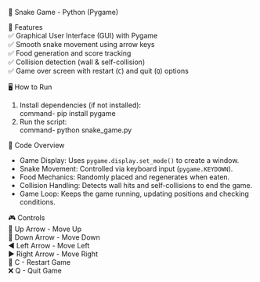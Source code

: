 🐍 Snake Game - Python (Pygame)  

 🚀 Features  
✅ Graphical User Interface (GUI) with Pygame  
✅ Smooth snake movement using arrow keys  
✅ Food generation and score tracking  
✅ Collision detection (wall & self-collision)  
✅ Game over screen with restart (`C`) and quit (`Q`) options  

 🖥️ How to Run  
1. Install dependencies (if not installed):  
  command- pip install pygame  
2. Run the script:  
   command- python snake_game.py
   
 📝 Code Overview  
- Game Display: Uses `pygame.display.set_mode()` to create a window.  
- Snake Movement: Controlled via keyboard input (`pygame.KEYDOWN`).  
- Food Mechanics: Randomly placed and regenerates when eaten.  
- Collision Handling: Detects wall hits and self-collisions to end the game.  
- Game Loop: Keeps the game running, updating positions and checking conditions.  

 🎮 Controls  
🔼 Up Arrow - Move Up  
🔽 Down Arrow - Move Down  
◀️ Left Arrow - Move Left  
▶️ Right Arrow - Move Right  
🔄 C - Restart Game  
❌ Q - Quit Game  


